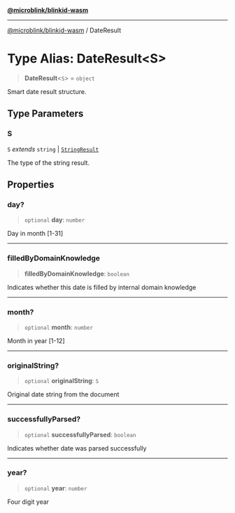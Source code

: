 [**@microblink/blinkid-wasm**](../README.md)

***

[@microblink/blinkid-wasm](../README.md) / DateResult

# Type Alias: DateResult\<S\>

> **DateResult**\<`S`\> = `object`

Smart date result structure.

## Type Parameters

### S

`S` *extends* `string` \| [`StringResult`](StringResult.md)

The type of the string result.

## Properties

### day?

> `optional` **day**: `number`

Day in month [1-31]

***

### filledByDomainKnowledge

> **filledByDomainKnowledge**: `boolean`

Indicates whether this date is filled by internal domain knowledge

***

### month?

> `optional` **month**: `number`

Month in year [1-12]

***

### originalString?

> `optional` **originalString**: `S`

Original date string from the document

***

### successfullyParsed?

> `optional` **successfullyParsed**: `boolean`

Indicates whether date was parsed successfully

***

### year?

> `optional` **year**: `number`

Four digit year
